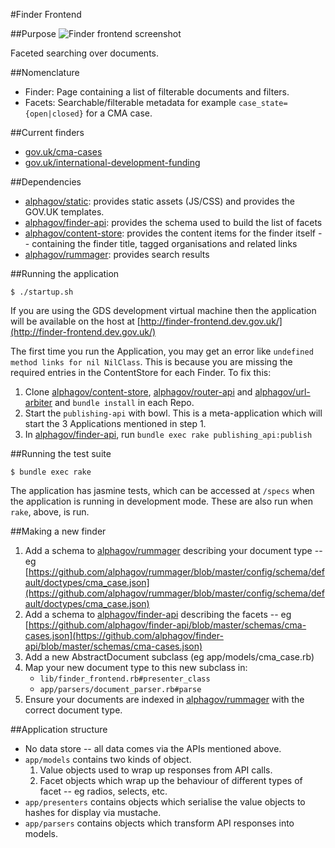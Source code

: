 #Finder Frontend

##Purpose
![Finder frontend screenshot](https://raw.githubusercontent.com/alphagov/finder-frontend/master/docs/assets/page-screenshot.png)

Faceted searching over documents.

##Nomenclature
* Finder: Page containing a list of filterable documents and filters.
* Facets: Searchable/filterable metadata for example `case_state={open|closed}` for a CMA case.

##Current finders
* [gov.uk/cma-cases](http://gov.uk/cma-cases)
* [gov.uk/international-development-funding](http://gov.uk/international-development-funding)

##Dependencies
* [alphagov/static](http://github.com/alphagov/static): provides static assets (JS/CSS) and provides the GOV.UK templates.
* [alphagov/finder-api](http://github.com/alphagov/finder-api): provides the schema used to build the list of facets
* [alphagov/content-store](http://github.com/alphagov/content-store): provides the content items for the finder itself -- containing the finder title, tagged organisations and related links
* [alphagov/rummager](http://github.com/alphagov/rummager): provides search results

##Running the application

```
$ ./startup.sh
```

If you are using the GDS development virtual machine then the application will be available on the host at [http://finder-frontend.dev.gov.uk/](http://finder-frontend.dev.gov.uk/)

The first time you run the Application, you may get an error like `undefined method links for nil NilClass`. This is because you are missing the required entries in the ContentStore for each Finder. To fix this:

1. Clone [alphagov/content-store](http://github.com/alphagov/content-store), [alphagov/router-api](https://github.com/alphagov/router-api) and [alphagov/url-arbiter](https://github.com/alphagov/url-arbiter) and `bundle install` in each Repo.
2. Start the `publishing-api` with bowl. This is a meta-application which will start the 3 Applications mentioned in step 1.
3. In [alphagov/finder-api](http://github.com/alphagov/finder-api), run `bundle exec rake publishing_api:publish`

##Running the test suite

```
$ bundle exec rake
```

The application has jasmine tests, which can be accessed at `/specs` when the application is running in development mode. These are also run when `rake`, above, is run.

##Making a new finder
1. Add a schema to [alphagov/rummager](http://github.com/alphagov/rummager) describing your document type -- eg
   [https://github.com/alphagov/rummager/blob/master/config/schema/default/doctypes/cma_case.json](https://github.com/alphagov/rummager/blob/master/config/schema/default/doctypes/cma_case.json)
2. Add a schema to [alphagov/finder-api](http://github.com/alphagov/finder-api) describing the facets -- eg
   [https://github.com/alphagov/finder-api/blob/master/schemas/cma-cases.json](https://github.com/alphagov/finder-api/blob/master/schemas/cma-cases.json)
3. Add a new AbstractDocument subclass (eg app/models/cma_case.rb)
4. Map your new document type to this new subclass in:
   * `lib/finder_frontend.rb#presenter_class`
   * `app/parsers/document_parser.rb#parse`
5. Ensure your documents are indexed in [alphagov/rummager](http://github.com/alphagov/rummager) with the correct document type.

##Application structure
* No data store -- all data comes via the APIs mentioned above.
* `app/models` contains two kinds of object.
  1. Value objects used to wrap up responses from API calls.
  2. Facet objects which wrap up the behaviour of different types of facet --
     eg radios, selects, etc.
* `app/presenters` contains objects which serialise the value objects to hashes
  for display via mustache.
* `app/parsers` contains objects which transform API responses into models.
